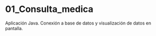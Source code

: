 # 01_Consulta_medica
Aplicación Java. Conexión a base de datos y visualización de datos en pantalla.
